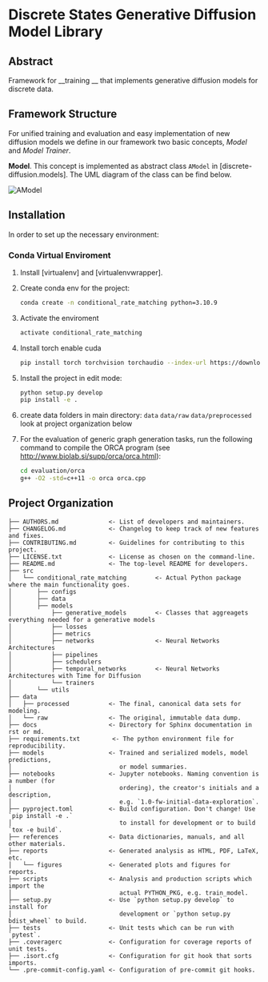 # __Discrete States Generative Diffusion Model Library__

## __Abstract__

Framework for __training __ that implements generative diffusion models for discrete data.

## __Framework Structure__

For unified training and evaluation and easy implementation of 
new diffusion models we define in our framework two basic concepts,
_Model_ and _Model Trainer_.

__Model__. This concept is implemented as abstract class ``AModel`` in [discrete-diffusion.models]. The UML diagram of the class can be find below.

![AModel](reports/figures/AModel.png)


## __Installation__

In order to set up the necessary environment:

### __Conda Virtual Enviroment__

1. Install [virtualenv] and [virtualenvwrapper].
2. Create conda env for the project:

    ```bash
    conda create -n conditional_rate_matching python=3.10.9
    ```
3. Activate the enviroment

    ```bash
    activate conditional_rate_matching
    ```
4. Install torch enable cuda

   ```bash
   pip install torch torchvision torchaudio --index-url https://download.pytorch.org/whl/cu118
    ```
   
5. Install the project in edit mode:

    ```bash
    python setup.py develop
    pip install -e .
    ```

6. create data folders in main directory:
    `data`
    `data/raw`
    `data/preprocessed`
    look at project organization below

7. For the evaluation of generic graph generation tasks, run the following command to compile the ORCA program (see http://www.biolab.si/supp/orca/orca.html):

    ```sh
    cd evaluation/orca 
    g++ -O2 -std=c++11 -o orca orca.cpp
    ```

## __Project Organization__

```
├── AUTHORS.md              <- List of developers and maintainers.
├── CHANGELOG.md            <- Changelog to keep track of new features and fixes.
├── CONTRIBUTING.md         <- Guidelines for contributing to this project.
├── LICENSE.txt             <- License as chosen on the command-line.
├── README.md               <- The top-level README for developers.
├── src
│   └── conditional_rate_matching        <- Actual Python package where the main functionality goes.
│       ├── configs
│       ├── data
│       ├── models
│           ├── generative_models        <- Classes that aggreagets everything needed for a generative models
│           ├── losses                   
│           ├── metrics
│           ├── networks                 <- Neural Networks Architectures
│           ├── pipelines
│           ├── schedulers
│           ├── temporal_networks        <- Neural Networks Architectures with Time for Diffusion
│           └── trainers 
│       └── utils
├── data
│   ├── processed           <- The final, canonical data sets for modeling.
│   └── raw                 <- The original, immutable data dump.
├── docs                    <- Directory for Sphinx documentation in rst or md.
├── requirements.txt         <- The python environment file for reproducibility.
├── models                  <- Trained and serialized models, model predictions,
│                              or model summaries.
├── notebooks               <- Jupyter notebooks. Naming convention is a number (for
│                              ordering), the creator's initials and a description,
│                              e.g. `1.0-fw-initial-data-exploration`.
├── pyproject.toml          <- Build configuration. Don't change! Use `pip install -e .`
│                              to install for development or to build `tox -e build`.
├── references              <- Data dictionaries, manuals, and all other materials.
├── reports                 <- Generated analysis as HTML, PDF, LaTeX, etc.
│   └── figures             <- Generated plots and figures for reports.
├── scripts                 <- Analysis and production scripts which import the
│                              actual PYTHON_PKG, e.g. train_model.
├── setup.py                <- Use `python setup.py develop` to install for
│                              development or `python setup.py bdist_wheel` to build.
├── tests                   <- Unit tests which can be run with `pytest`.
├── .coveragerc             <- Configuration for coverage reports of unit tests.
├── .isort.cfg              <- Configuration for git hook that sorts imports.
└── .pre-commit-config.yaml <- Configuration of pre-commit git hooks.
```
